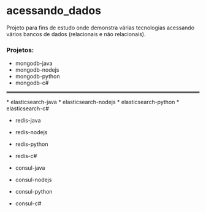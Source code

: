 # acessando_dados

Projeto para fins de estudo onde demonstra várias tecnologias acessando vários bancos de dados (relacionais e não relacionais).

### Projetos:
* mongodb-java
* mongodb-nodejs
* mongodb-python
* mongodb-c#
<hr style="border:2px solid gray"> </hr>
* elasticsearch-java
* elasticsearch-nodejs
* elasticsearch-python
* elasticsearch-c#

* redis-java
* redis-nodejs
* redis-python
* redis-c#

* consul-java
* consul-nodejs
* consul-python
* consul-c#





